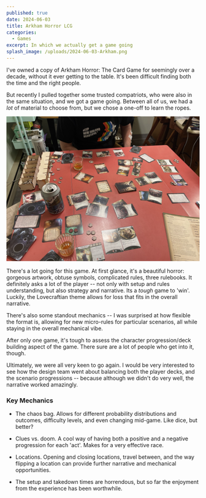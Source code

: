 ```yaml
---
published: true
date: 2024-06-03
title: Arkham Horror LCG
categories:
  - Games
excerpt: In which we actually get a game going
splash_image: /uploads/2024-06-03-Arkham.png
---
```

I've owned a copy of Arkham Horror: The Card Game for seemingly over a decade, without it ever getting to the table. It's been difficult finding both the time and the right people.

But recently I pulled together some trusted compatriots, who were also in the same situation, and we got a game going. Between all of us, we had a _lot_ of material to choose from, but we chose a one-off to learn the ropes.

![](/uploads/2024-06-03-arkham2.jpg)

There's a lot going for this game. At first glance, it's a beautiful horror: gorgeous artwork, obtuse symbols, complicated rules, three rulebooks. It definitely asks a lot of the player -- not only with setup and rules understanding, but also strategy and narrative. Its a _tough_ game to 'win'. Luckily, the Lovecraftian theme allows for loss that fits in the overall narrative.

There's also some standout mechanics -- I was surprised at how flexible the format is, allowing for new micro-rules for particular scenarios, all while staying in the overall mechanical vibe.

After only one game, it's tough to assess the character progression/deck building aspect of the game. There sure are a lot of people who get into it, though.

Ultimately, we were all very keen to go again. I would be very interested to see how the design team went about balancing both the player decks, and the scenario progressions -- because although we didn't do very well, the narrative worked amazingly.

### Key Mechanics

*   The chaos bag. Allows for different probability distributions and outcomes, difficulty levels, and even changing mid-game. Like dice, but better?
    
*   Clues vs. doom. A cool way of having both a positive and a negative progression for each 'act'. Makes for a very effective race.
    
*   Locations. Opening and closing locations, travel between, and the way flipping a location can provide further narrative and mechanical opportunities.
    
*   The setup and takedown times are horrendous, but so far the enjoyment from the experience has been worthwhile.
